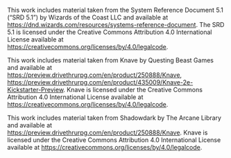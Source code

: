 This work includes material taken from the System Reference Document 5.1 (“SRD 5.1”) by Wizards of the Coast LLC and available at https://dnd.wizards.com/resources/systems-reference-document. The SRD 5.1 is licensed under the Creative Commons Attribution 4.0 International License available at https://creativecommons.org/licenses/by/4.0/legalcode.

This work includes material taken from Knave by Questing Beast Games and available at https://preview.drivethrurpg.com/en/product/250888/Knave, https://preview.drivethrurpg.com/en/product/435009/Knave-2e-Kickstarter-Preview. Knave is licensed under the Creative Commons Attribution 4.0 International License available at https://creativecommons.org/licenses/by/4.0/legalcode.

This work includes material taken from Shadowdark by The Arcane Library and available at https://preview.drivethrurpg.com/en/product/250888/Knave. Knave is licensed under the Creative Commons Attribution 4.0 International License available at https://creativecommons.org/licenses/by/4.0/legalcode.
